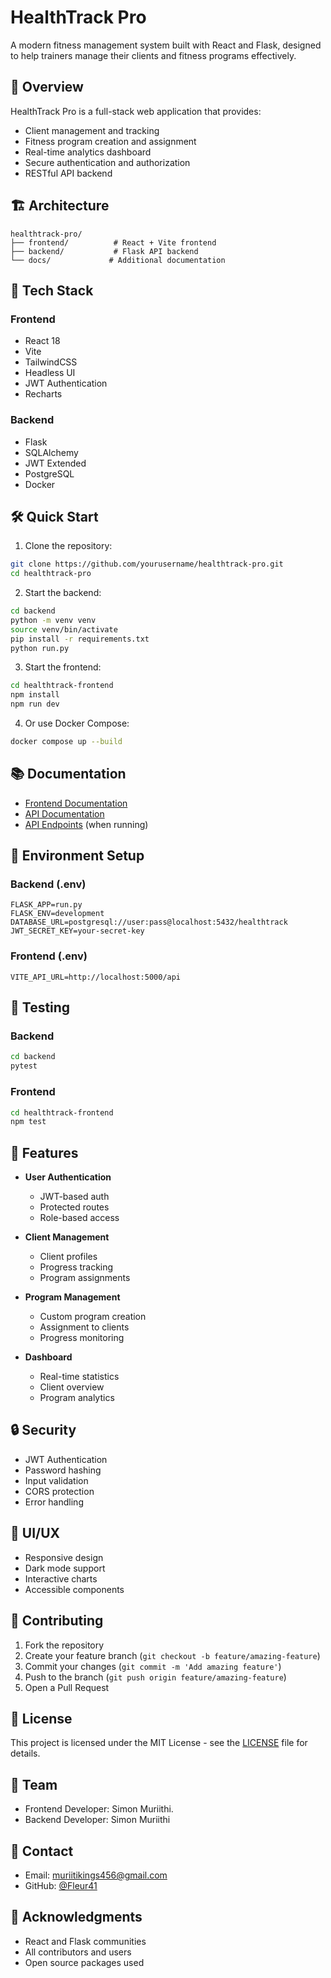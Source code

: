 # HealthTrack Pro

A modern fitness management system built with React and Flask, designed to help trainers manage their clients and fitness programs effectively.

## 🎯 Overview

HealthTrack Pro is a full-stack web application that provides:
- Client management and tracking
- Fitness program creation and assignment
- Real-time analytics dashboard
- Secure authentication and authorization
- RESTful API backend

## 🏗️ Architecture

```
healthtrack-pro/
├── frontend/          # React + Vite frontend
├── backend/           # Flask API backend
└── docs/             # Additional documentation
```

## 🚀 Tech Stack

### Frontend
- React 18
- Vite
- TailwindCSS
- Headless UI
- JWT Authentication
- Recharts

### Backend
- Flask
- SQLAlchemy
- JWT Extended
- PostgreSQL
- Docker

## 🛠️ Quick Start

1. Clone the repository:
```bash
git clone https://github.com/yourusername/healthtrack-pro.git
cd healthtrack-pro
```

2. Start the backend:
```bash
cd backend
python -m venv venv
source venv/bin/activate
pip install -r requirements.txt
python run.py
```

3. Start the frontend:
```bash
cd healthtrack-frontend
npm install
npm run dev
```

4. Or use Docker Compose:
```bash
docker compose up --build
```

## 📚 Documentation

- [Frontend Documentation](frontend/README.md)
- [API Documentation](backend/README.md)
- [API Endpoints](http://localhost:5000/api/docs) (when running)

## 🔐 Environment Setup

### Backend (.env)
```env
FLASK_APP=run.py
FLASK_ENV=development
DATABASE_URL=postgresql://user:pass@localhost:5432/healthtrack
JWT_SECRET_KEY=your-secret-key
```

### Frontend (.env)
```env
VITE_API_URL=http://localhost:5000/api
```

## 🧪 Testing

### Backend
```bash
cd backend
pytest
```

### Frontend
```bash
cd healthtrack-frontend
npm test
```

## 📱 Features

- **User Authentication**
  - JWT-based auth
  - Protected routes
  - Role-based access

- **Client Management**
  - Client profiles
  - Progress tracking
  - Program assignments

- **Program Management**
  - Custom program creation
  - Assignment to clients
  - Progress monitoring

- **Dashboard**
  - Real-time statistics
  - Client overview
  - Program analytics

## 🔒 Security

- JWT Authentication
- Password hashing
- Input validation
- CORS protection
- Error handling

## 🎨 UI/UX

- Responsive design
- Dark mode support
- Interactive charts
- Accessible components

## 🤝 Contributing

1. Fork the repository
2. Create your feature branch (`git checkout -b feature/amazing-feature`)
3. Commit your changes (`git commit -m 'Add amazing feature'`)
4. Push to the branch (`git push origin feature/amazing-feature`)
5. Open a Pull Request

## 📝 License

This project is licensed under the MIT License - see the [LICENSE](LICENSE) file for details.

## 👥 Team

- Frontend Developer: Simon Muriithi.
- Backend Developer: Simon Muriithi


## 📧 Contact

- Email: muriitikings456@gmail.com
- GitHub: [@Fleur41](https://github.com/Fleur41)

## 🙏 Acknowledgments

- React and Flask communities
- All contributors and users
- Open source packages used
